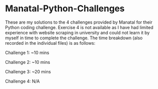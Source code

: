 # Manatal-Python-Challenges

These are my solutions to the 4 challenges provided by Manatal for their Python coding challenge. Exercise 4 is not available as I have had limited experience with website scraping in university and could not learn it by myself in time to complete the challenge. The time breakdown (also recorded in the individual files) is as follows: 

Challenge 1: ~10 mins

Challenge 2: ~10 mins

Challenge 3: ~20 mins

Challenge 4: N/A

